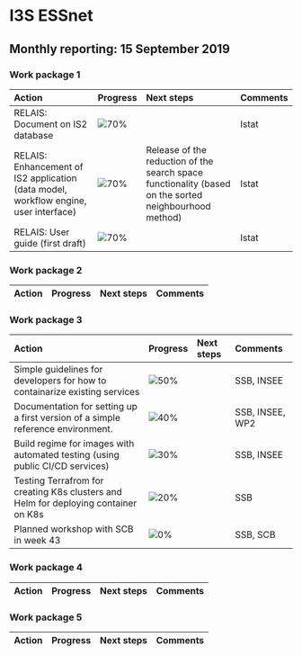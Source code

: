 # I3S ESSnet

## Monthly reporting: 15 September 2019

### Work package 1

| Action  | Progress | Next steps | Comments |
|:--|:--|:--|:--|
| RELAIS: Document on IS2 database | ![70%](http://progressed.io/bar/70) |  | Istat |
| RELAIS: Enhancement of IS2 application (data model, workflow engine, user interface) | ![70%](http://progressed.io/bar/70) | Release of the reduction of the search space functionality (based on the sorted neighbourhood method) | Istat |
| RELAIS: User guide (first draft) | ![70%](http://progressed.io/bar/70) |  | Istat |


### Work package 2

| Action  | Progress | Next steps | Comments |
|:--|:--|:--|:--|


### Work package 3

| Action  | Progress | Next steps | Comments |
|:--|:--|:--|:--|
|Simple guidelines for developers for how to containarize existing services|![50%](http://progressed.io/bar/50)||SSB, INSEE|
|Documentation for setting up a first version of a simple reference environment. |![40%](http://progressed.io/bar/40)||SSB, INSEE, WP2|
|Build regime for images with automated testing (using public CI/CD services)|![30%](http://progressed.io/bar/30)||SSB, INSEE|
|Testing Terrafrom for creating K8s clusters and Helm for deploying container on K8s|![20%](https://progressed.io/bar/20)||SSB|
|Planned workshop with SCB in week 43|![0%](https://progressed.io/bar/0)||SSB, SCB|



### Work package 4

| Action  | Progress | Next steps | Comments |
|:--|:--|:--|:--|


### Work package 5

| Action  | Progress | Next steps | Comments |
|:--|:--|:--|:--|

